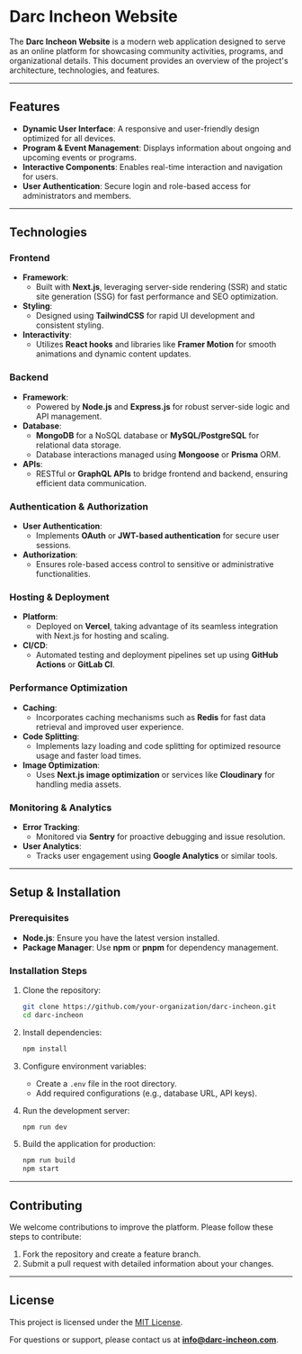 # Darc Incheon Website

The **Darc Incheon Website** is a modern web application designed to serve as an online platform for showcasing community activities, programs, and organizational details. This document provides an overview of the project's architecture, technologies, and features.

---

## **Features**
- **Dynamic User Interface**: A responsive and user-friendly design optimized for all devices.
- **Program & Event Management**: Displays information about ongoing and upcoming events or programs.
- **Interactive Components**: Enables real-time interaction and navigation for users.
- **User Authentication**: Secure login and role-based access for administrators and members.

---

## **Technologies**

### **Frontend**
- **Framework**: 
  - Built with **Next.js**, leveraging server-side rendering (SSR) and static site generation (SSG) for fast performance and SEO optimization.
- **Styling**: 
  - Designed using **TailwindCSS** for rapid UI development and consistent styling.
- **Interactivity**:
  - Utilizes **React hooks** and libraries like **Framer Motion** for smooth animations and dynamic content updates.

### **Backend**
- **Framework**:
  - Powered by **Node.js** and **Express.js** for robust server-side logic and API management.
- **Database**:
  - **MongoDB** for a NoSQL database or **MySQL/PostgreSQL** for relational data storage.
  - Database interactions managed using **Mongoose** or **Prisma** ORM.
- **APIs**:
  - RESTful or **GraphQL APIs** to bridge frontend and backend, ensuring efficient data communication.

### **Authentication & Authorization**
- **User Authentication**:
  - Implements **OAuth** or **JWT-based authentication** for secure user sessions.
- **Authorization**:
  - Ensures role-based access control to sensitive or administrative functionalities.

### **Hosting & Deployment**
- **Platform**:
  - Deployed on **Vercel**, taking advantage of its seamless integration with Next.js for hosting and scaling.
- **CI/CD**:
  - Automated testing and deployment pipelines set up using **GitHub Actions** or **GitLab CI**.

### **Performance Optimization**
- **Caching**:
  - Incorporates caching mechanisms such as **Redis** for fast data retrieval and improved user experience.
- **Code Splitting**:
  - Implements lazy loading and code splitting for optimized resource usage and faster load times.
- **Image Optimization**:
  - Uses **Next.js image optimization** or services like **Cloudinary** for handling media assets.

### **Monitoring & Analytics**
- **Error Tracking**:
  - Monitored via **Sentry** for proactive debugging and issue resolution.
- **User Analytics**:
  - Tracks user engagement using **Google Analytics** or similar tools.

---

## **Setup & Installation**

### **Prerequisites**
- **Node.js**: Ensure you have the latest version installed.
- **Package Manager**: Use **npm** or **pnpm** for dependency management.

### **Installation Steps**
1. Clone the repository:
   ```bash
   git clone https://github.com/your-organization/darc-incheon.git
   cd darc-incheon
   ```

2. Install dependencies:
   ```bash
   npm install
   ```

3. Configure environment variables:
   - Create a `.env` file in the root directory.
   - Add required configurations (e.g., database URL, API keys).

4. Run the development server:
   ```bash
   npm run dev
   ```

5. Build the application for production:
   ```bash
   npm run build
   npm start
   ```

---

## **Contributing**
We welcome contributions to improve the platform. Please follow these steps to contribute:
1. Fork the repository and create a feature branch.
2. Submit a pull request with detailed information about your changes.

---

## **License**
This project is licensed under the [MIT License](LICENSE).

For questions or support, please contact us at **[info@darc-incheon.com](mailto:info@darc-incheon.com)**.

